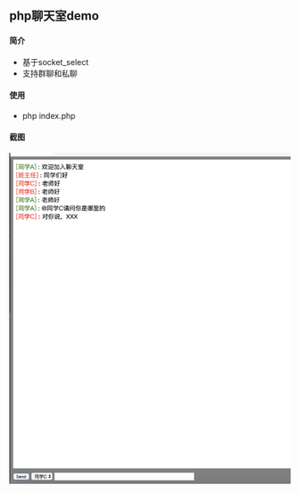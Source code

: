 ## php聊天室demo

#### 简介
- 基于socket_select
- 支持群聊和私聊

#### 使用
- php index.php

#### 截图

![image](https://github.com/tengzbiao/php-chatroom/blob/master/demo.png?raw=true)
